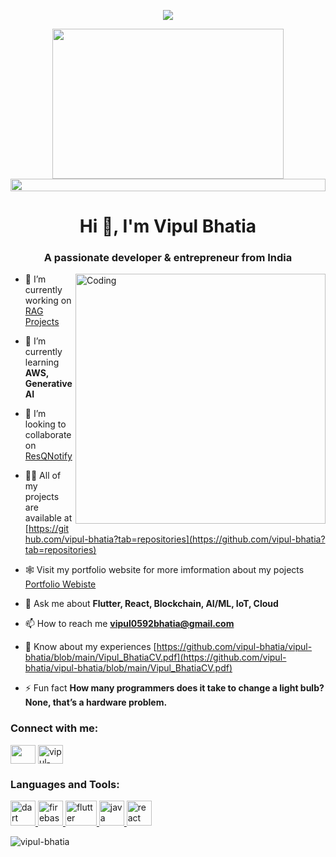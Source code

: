 <p align="center">
<img src="https://readme-typing-svg.herokuapp.com?font=Orbitron&size=40&color=%2379A500&height=67&duration=3000&center=true&lines=%F0%9F%85%B6%F0%9F%86%81%F0%9F%85%B4%F0%9F%85%B4%F0%9F%86%83%F0%9F%85%B8%F0%9F%85%BD%F0%9F%85%B6%F0%9F%86%82">

<!--🖼️RICK-->
<p align="center">
<img src="https://c.tenor.com/p7IgwS17V0sAAAAC/rtj-rick-and-morty.gif" height="240" width="370">

<!--📏LINE-->
<img src="https://i.imgur.com/dBaSKWF.gif" height="20" width="100%">


<h1 align="center">Hi 👋, I'm Vipul Bhatia</h1>
<h3 align="center">A passionate developer & entrepreneur from India</h3>
<img align="right" alt="Coding" width="400" src="https://i.pinimg.com/originals/e8/f4/53/e8f453469a3ec97ecd354df465d73913.gif">


- 🔭 I’m currently working on [RAG Projects](https://github.com/vipul-bhatia/LangChain-Projects/tree/main/RAG_ConversationWithDatabase)

- 🌱 I’m currently learning **AWS, Generative AI**

- 👯 I’m looking to collaborate on [ResQNotify](https://github.com/vipul-bhatia/collision_detection)

- 👨‍💻 All of my projects are available at [https://github.com/vipul-bhatia?tab=repositories](https://github.com/vipul-bhatia?tab=repositories)
  
- 🕸️ Visit my portfolio website for more imformation about my pojects [Portfolio Webiste](https://vipul-latu.onrender.com)

- 💬 Ask me about **Flutter, React, Blockchain, AI/ML, IoT, Cloud**

- 📫 How to reach me **vipul0592bhatia@gmail.com**

- 📄 Know about my experiences [https://github.com/vipul-bhatia/vipul-bhatia/blob/main/Vipul_BhatiaCV.pdf](https://github.com/vipul-bhatia/vipul-bhatia/blob/main/Vipul_BhatiaCV.pdf)

- ⚡ Fun fact **How many programmers does it take to change a light bulb? None, that’s a hardware problem.**

<h3 align="left">Connect with me:</h3>
<p align="left">
<a href="https://linkedin.com/in/vipul-bhatia-a9b729225" target="blank"><img align="center" src="https://content.linkedin.com/content/dam/brand/site/img/logo/logo-hero.png" height="30" width="40" /></a>
<a href="https://stackoverflow.com/users/vipul-bhatia" target="blank"><img align="center" src="https://raw.githubusercontent.com/rahuldkjain/github-profile-readme-generator/master/src/images/icons/Social/stack-overflow.svg" alt="vipul-bhatia" height="30" width="40" /></a>
</p>

<h3 align="left">Languages and Tools:</h3>
<p align="left"> <a href="https://dart.dev" target="_blank" rel="noreferrer"> <img src="https://www.vectorlogo.zone/logos/dartlang/dartlang-icon.svg" alt="dart" width="40" height="40"/> </a> <a href="https://firebase.google.com/" target="_blank" rel="noreferrer"> <img src="https://www.vectorlogo.zone/logos/firebase/firebase-icon.svg" alt="firebase" width="40" height="40"/> </a> <a href="https://flutter.dev" target="_blank" rel="noreferrer"> <img src="https://www.vectorlogo.zone/logos/flutterio/flutterio-icon.svg" alt="flutter" width="50" height="40"/> </a> <a href="https://www.java.com" target="_blank" rel="noreferrer"> <img src="https://logos-world.net/wp-content/uploads/2022/07/Java-Logo.png" alt="java" width="40" height="40"/> </a> <a href="https://reactjs.org/" target="_blank" rel="noreferrer"> <img src="https://logos-download.com/wp-content/uploads/2016/09/React_logo_wordmark.png" alt="react" width="40" height="40"/> </a> </p>

<p><img align="left" src="https://github-readme-stats.vercel.app/api/top-langs?username=vipul-bhatia&show_icons=true&locale=en&layout=compact" alt="vipul-bhatia" /></p>
